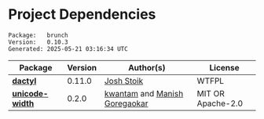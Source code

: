 # Project Dependencies
    Package:   brunch
    Version:   0.10.3
    Generated: 2025-05-21 03:16:34 UTC

| Package | Version | Author(s) | License |
| ---- | ---- | ---- | ---- |
| [**dactyl**](https://github.com/Blobfolio/dactyl) | 0.11.0 | [Josh Stoik](mailto:josh@blobfolio.com) | WTFPL |
| [**unicode-width**](https://github.com/unicode-rs/unicode-width) | 0.2.0 | [kwantam](mailto:kwantam@gmail.com) and [Manish Goregaokar](mailto:manishsmail@gmail.com) | MIT OR Apache-2.0 |
